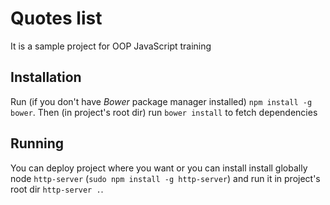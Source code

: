 # Quotes list

It is a sample project for OOP JavaScript training

## Installation

Run (if you don't have *Bower* package manager installed) `npm install -g bower`.
Then (in project's root dir) run `bower install` to fetch dependencies

## Running

You can deploy project where you want or you can install install globally node `http-server` (`sudo npm install -g http-server`) and run it in project's root dir `http-server .`.
